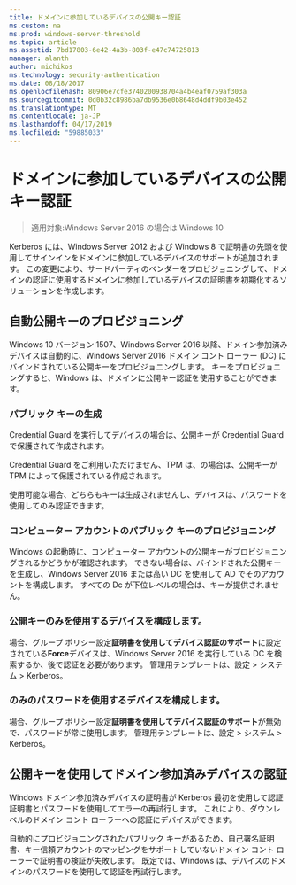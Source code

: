 ```yaml
---
title: ドメインに参加しているデバイスの公開キー認証
ms.custom: na
ms.prod: windows-server-threshold
ms.topic: article
ms.assetid: 7bd17803-6e42-4a3b-803f-e47c74725813
manager: alanth
author: michikos
ms.technology: security-authentication
ms.date: 08/18/2017
ms.openlocfilehash: 80906e7cfe3740200938704a4b4eaf0759af303a
ms.sourcegitcommit: 0d0b32c8986ba7db9536e0b8648d4ddf9b03e452
ms.translationtype: MT
ms.contentlocale: ja-JP
ms.lasthandoff: 04/17/2019
ms.locfileid: "59885033"
---
```

# <a name="domain-joined-device-public-key-authentication"></a>ドメインに参加しているデバイスの公開キー認証

>適用対象:Windows Server 2016 の場合は Windows 10

Kerberos には、Windows Server 2012 および Windows 8 で証明書の先頭を使用してサインインをドメインに参加しているデバイスのサポートが追加されます。 この変更により、サードパーティのベンダーをプロビジョニングして、ドメインの認証に使用するドメインに参加しているデバイスの証明書を初期化するソリューションを作成します。 

## <a name="automatic-public-key-provisioning"></a>自動公開キーのプロビジョニング

Windows 10 バージョン 1507、Windows Server 2016 以降、ドメイン参加済みデバイスは自動的に、Windows Server 2016 ドメイン コント ローラー (DC) にバインドされている公開キーをプロビジョニングします。 キーをプロビジョニングすると、Windows は、ドメインに公開キー認証を使用することができます。

### <a name="public-key-generation"></a>パブリック キーの生成
Credential Guard を実行してデバイスの場合は、公開キーが Credential Guard で保護されて作成されます。 

Credential Guard をご利用いただけません、TPM は、の場合は、公開キーが TPM によって保護されている作成されます。 

使用可能な場合、どちらもキーは生成されませんし、デバイスは、パスワードを使用してのみ認証できます。

### <a name="provisioning-computer-account-public-key"></a>コンピューター アカウントのパブリック キーのプロビジョニング
Windows の起動時に、コンピューター アカウントの公開キーがプロビジョニングされるかどうかが確認されます。 できない場合は、バインドされた公開キーを生成し、Windows Server 2016 または高い DC を使用して AD でそのアカウントを構成します。 すべての Dc が下位レベルの場合は、キーが提供されません。

### <a name="configuring-device-to-only-use-public-key"></a>公開キーのみを使用するデバイスを構成します。
場合、グループ ポリシー設定**証明書を使用してデバイス認証のサポート**に設定されている**Force**デバイスは、Windows Server 2016 を実行している DC を検索するか、後で認証を必要があります。 管理用テンプレートは、設定 > システム > Kerberos。

### <a name="configuring-device-to-only-use-password"></a>のみのパスワードを使用するデバイスを構成します。
場合、グループ ポリシー設定**証明書を使用してデバイス認証のサポート**が無効で、パスワードが常に使用します。 管理用テンプレートは、設定 > システム > Kerberos。

## <a name="domain-joined-device-authentication-using-public-key"></a>公開キーを使用してドメイン参加済みデバイスの認証
Windows ドメイン参加済みデバイスの証明書が Kerberos 最初を使用して認証証明書とパスワードを使用してエラーの再試行します。 これにより、ダウンレベルのドメイン コント ローラーへの認証にデバイスができます。

自動的にプロビジョニングされたパブリック キーがあるため、自己署名証明書、キー信頼アカウントのマッピングをサポートしていないドメイン コント ローラーで証明書の検証が失敗します。 既定では、Windows は、デバイスのドメインのパスワードを使用して認証を再試行します。


